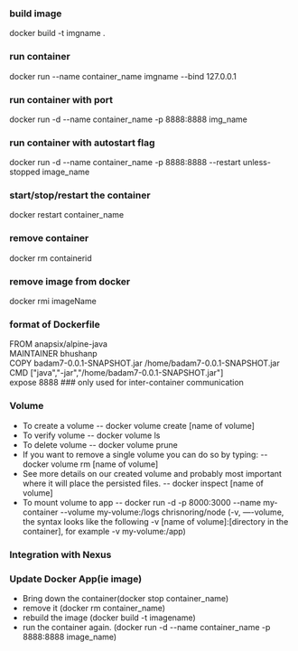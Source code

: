 ### build image
docker build -t imgname .

### run container
docker run --name container_name imgname --bind 127.0.0.1

### run container with port
docker run -d --name container_name -p 8888:8888 img_name

### run container with autostart flag
docker run -d --name container_name -p 8888:8888 --restart unless-stopped image_name

### start/stop/restart the container
docker restart container_name

### remove container
docker rm containerid

### remove image from docker
docker rmi imageName

### format of Dockerfile
FROM anapsix/alpine-java  
MAINTAINER bhushanp  
COPY badam7-0.0.1-SNAPSHOT.jar /home/badam7-0.0.1-SNAPSHOT.jar  
CMD ["java","-jar","/home/badam7-0.0.1-SNAPSHOT.jar"]  
expose 8888 ### only used for inter-container communication  

### Volume
- To create a volume
-- docker volume create [name of volume]
- To verify volume
-- docker volume ls
- To delete volume
-- docker volume prune
- If you want to remove a single volume you can do so by typing:
-- docker volume rm [name of volume]
- See more details on our created volume and probably most important where it will place the persisted files.
-- docker inspect [name of volume]
- To mount volume to app
-- docker run -d -p 8000:3000 --name my-container --volume my-volume:/logs chrisnoring/node
(-v, —-volume, the syntax looks like the following -v [name of volume]:[directory in the container], for example -v my-volume:/app)


### Integration with Nexus

### Update Docker App(ie image)
- Bring down the container(docker stop container_name)
- remove it (docker rm container_name)
- rebuild the image (docker build -t imagename)
- run the container again. (docker run -d --name container_name -p 8888:8888 image_name)
